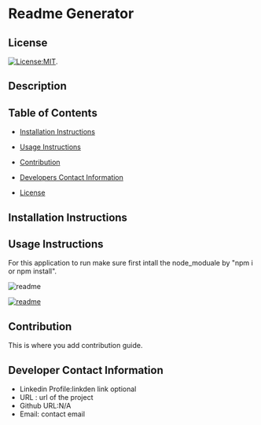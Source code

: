 # Readme Generator
## License
   [![License:MIT](https://img.shields.io/badge/License-MIT-yellow.svg)](https://opensource.org/licenses/MIT).

   ## Description
   
   ## Table of Contents
   * [Installation Instructions](#installation-instructions)
   
   * [Usage Instructions](#usage-instructions)
   
   * [Contribution](#Contribution)
   
   * [Developers Contact Information](#Developers-Contact-Information)
     
   * [License](#license)

   ## Installation Instructions
   
   ## Usage Instructions
   For  this application to run make sure first intall the node_moduale by
    "npm i or npm install".

   
   ![readme](imagescreen)

  [![readme](imagescreen)](url.png)

   ## Contribution
   This is where you add contribution guide.
   
   ## Developer Contact Information
 * Linkedin Profile:linkden link optional
 * URL : url of the project
* Github URL:N/A
* Email: contact email
   
  